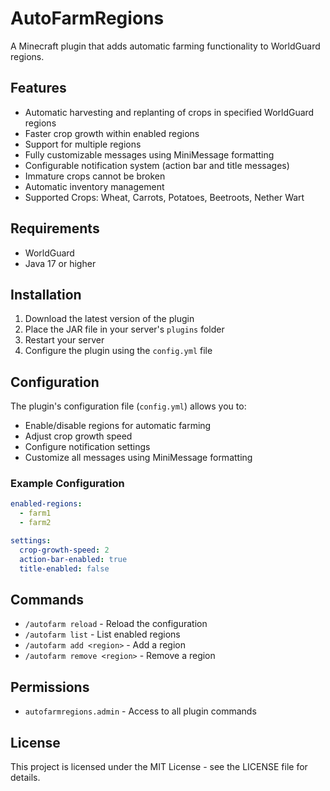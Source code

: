 # AutoFarmRegions

A Minecraft plugin that adds automatic farming functionality to WorldGuard regions.

## Features

- Automatic harvesting and replanting of crops in specified WorldGuard regions
- Faster crop growth within enabled regions
- Support for multiple regions
- Fully customizable messages using MiniMessage formatting
- Configurable notification system (action bar and title messages)
- Immature crops cannot be broken
- Automatic inventory management
- Supported Crops: Wheat, Carrots, Potatoes, Beetroots, Nether Wart

## Requirements

- WorldGuard
- Java 17 or higher

## Installation

1. Download the latest version of the plugin
2. Place the JAR file in your server's `plugins` folder
3. Restart your server
4. Configure the plugin using the `config.yml` file

## Configuration

The plugin's configuration file (`config.yml`) allows you to:

- Enable/disable regions for automatic farming
- Adjust crop growth speed
- Configure notification settings
- Customize all messages using MiniMessage formatting

### Example Configuration

```yaml
enabled-regions:
  - farm1
  - farm2

settings:
  crop-growth-speed: 2
  action-bar-enabled: true
  title-enabled: false
```

## Commands

- `/autofarm reload` - Reload the configuration
- `/autofarm list` - List enabled regions
- `/autofarm add <region>` - Add a region
- `/autofarm remove <region>` - Remove a region

## Permissions

- `autofarmregions.admin` - Access to all plugin commands

## License

This project is licensed under the MIT License - see the LICENSE file for details. 
